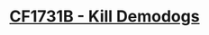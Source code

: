 # [CF1731B - Kill Demodogs](https://codeforces.com/problemset/problem/1731/B)
<!--tags: greedy, math-->
